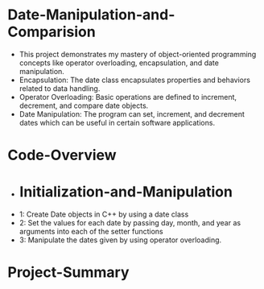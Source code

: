 # Date-Manipulation-and-Comparision
- This project demonstrates my mastery of object-oriented programming concepts like operator overloading, encapsulation, and date manipulation. 
- Encapsulation: The date class encapsulates properties and behaviors related to data handling. 
- Operator Overloading: Basic operations are defined to increment, decrement, and compare date objects. 
- Date Manipulation: The program can set, increment, and decrement dates which can be useful in certain software applications. 

# Code-Overview
- # Initialization-and-Manipulation
- 1: Create Date objects in C++ by using a date class
- 2: Set the values for each date by passing day, month, and year as arguments into each of the setter functions
- 3: Manipulate the dates given by using operator overloading.

# Project-Summary

